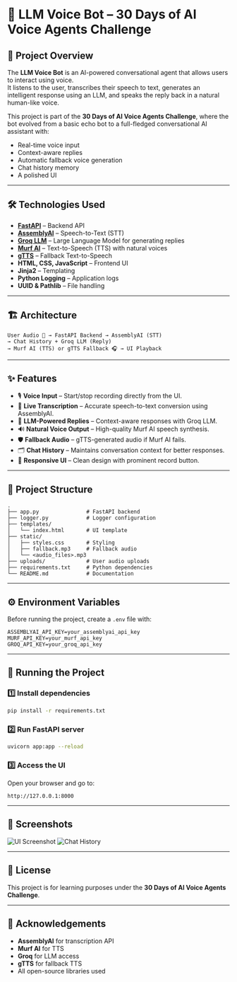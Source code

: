 # 🎤 LLM Voice Bot – 30 Days of AI Voice Agents Challenge

## 📌 Project Overview
The **LLM Voice Bot** is an AI-powered conversational agent that allows users to interact using voice.  
It listens to the user, transcribes their speech to text, generates an intelligent response using an LLM, and speaks the reply back in a natural human-like voice.

This project is part of the **30 Days of AI Voice Agents Challenge**, where the bot evolved from a basic echo bot to a full-fledged conversational AI assistant with:
- Real-time voice input
- Context-aware replies
- Automatic fallback voice generation
- Chat history memory
- A polished UI

---

## 🛠️ Technologies Used
- **[FastAPI](https://fastapi.tiangolo.com/)** – Backend API
- **[AssemblyAI](https://www.assemblyai.com/)** – Speech-to-Text (STT)
- **[Groq LLM](https://groq.com/)** – Large Language Model for generating replies
- **[Murf AI](https://murf.ai/)** – Text-to-Speech (TTS) with natural voices
- **[gTTS](https://pypi.org/project/gTTS/)** – Fallback Text-to-Speech
- **HTML, CSS, JavaScript** – Frontend UI
- **Jinja2** – Templating
- **Python Logging** – Application logs
- **UUID & Pathlib** – File handling

---

## 🏗️ Architecture
```plaintext
User Audio 🎤 → FastAPI Backend → AssemblyAI (STT)  
→ Chat History + Groq LLM (Reply)  
→ Murf AI (TTS) or gTTS Fallback 🎧 → UI Playback
```

---

## ✨ Features
- 🎙 **Voice Input** – Start/stop recording directly from the UI.
- 📝 **Live Transcription** – Accurate speech-to-text conversion using AssemblyAI.
- 🤖 **LLM-Powered Replies** – Context-aware responses with Groq LLM.
- 🔊 **Natural Voice Output** – High-quality Murf AI speech synthesis.
- 🛡 **Fallback Audio** – gTTS-generated audio if Murf AI fails.
- 🗂 **Chat History** – Maintains conversation context for better responses.
- 🎨 **Responsive UI** – Clean design with prominent record button.

---

## 📂 Project Structure
```
.
├── app.py               # FastAPI backend
├── logger.py            # Logger configuration
├── templates/
│   └── index.html       # UI template
├── static/
│   ├── styles.css       # Styling
│   ├── fallback.mp3     # Fallback audio
│   └── <audio_files>.mp3
├── uploads/             # User audio uploads
├── requirements.txt     # Python dependencies
└── README.md            # Documentation
```

---

## ⚙️ Environment Variables
Before running the project, create a `.env` file with:
```
ASSEMBLYAI_API_KEY=your_assemblyai_api_key
MURF_API_KEY=your_murf_api_key
GROQ_API_KEY=your_groq_api_key
```

---

## 🚀 Running the Project

### 1️⃣ Install dependencies
```bash
pip install -r requirements.txt
```

### 2️⃣ Run FastAPI server
```bash
uvicorn app:app --reload
```

### 3️⃣ Access the UI
Open your browser and go to:
```
http://127.0.0.1:8000
```

---

## 📸 Screenshots
![UI Screenshot](static/ui_screenshot.png)
![Chat History](static/chat_history_screenshot.png)

---

## 📜 License
This project is for learning purposes under the **30 Days of AI Voice Agents Challenge**.

---

## 🙌 Acknowledgements
- **AssemblyAI** for transcription API
- **Murf AI** for TTS
- **Groq** for LLM access
- **gTTS** for fallback TTS
- All open-source libraries used
